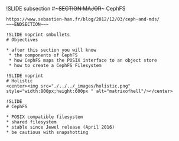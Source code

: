 !SLIDE subsection 
#~~~SECTION:MAJOR~~~ CephFS


~~~SECTION:notes~~~
https://www.sebastien-han.fr/blog/2012/12/03/ceph-and-mds/
~~~ENDSECTION~~~

!SLIDE noprint smbullets
# Objectives

* after this section you will know
 * the components of CephFS
 * how CephFS maps the POSIX interface to an object store
 * how to create a CephFS Filesystem

!SLIDE noprint
# Holistic
<center><img src="./../../_images/holistic.png" style="width:800px;height:600px " alt="matrixofhell"/></center>

!SLIDE
# CephFS

* POSIX compatible filesystem
* shared filesystem
* stable since Jewel release (April 2016)
* be cautious with snapshotting
